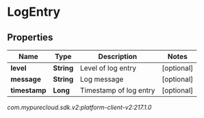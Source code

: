 # LogEntry


## Properties

| Name | Type | Description | Notes |
| ------------ | ------------- | ------------- | ------------- |
| **level** | **String** | Level of log entry |  [optional] |
| **message** | **String** | Log message |  [optional] |
| **timestamp** | **Long** | Timestamp of log entry |  [optional] |




_com.mypurecloud.sdk.v2:platform-client-v2:217.1.0_
